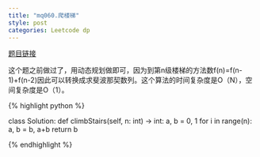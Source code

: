 ```yaml
---
title: "mq060.爬楼梯"
style: post
categories: Leetcode dp
---
```


[题目链接](https://leetcode-cn.com/problems/climbing-stairs/)

这个题之前做过了，用动态规划做即可，因为到第n级楼梯的方法数f(n)=f(n-1)+f(n-2)因此可以转换成求斐波那契数列。这个算法的时间复杂度是O（N），空间复杂度是O（1）。

{% highlight python %}

class Solution:
    def climbStairs(self, n: int) -> int:
        a, b = 0, 1
        for i in range(n):
            a, b = b, a+b
        return b

{% endhighlight %}

